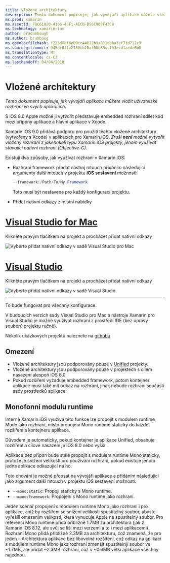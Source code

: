 ```yaml
---
title: Vložené architektury
description: Tento dokument popisuje, jak vývojáři aplikace můžete vložit uživatelské rozhraní ve svých aplikacích.
ms.prod: xamarin
ms.assetid: F8C61020-4106-46F1-AECB-B56C909F42CB
ms.technology: xamarin-ios
author: bradumbaugh
ms.author: brumbaug
ms.openlocfilehash: f223d8ef6e89cc44822b8a831dbba3cf71d727c9
ms.sourcegitcommit: 945df041e2180cb20af08b83cc703ecd1aedc6b0
ms.translationtype: MT
ms.contentlocale: cs-CZ
ms.lasthandoff: 04/04/2018
---
```

# <a name="embedded-frameworks"></a>Vložené architektury

_Tento dokument popisuje, jak vývojáři aplikace můžete vložit uživatelské rozhraní ve svých aplikacích._

S iOS 8.0 Apple možné ji vytvořit představuje embedded rozhraní sdílet kód mezi přípony aplikace a hlavní aplikace v Xcode.

Xamarin.iOS 9.0 přidává podporu pro použití těchto vložené architektury (vytvořeny s Xcode) v aplikacích pro Xamarin.iOS. *Zruší **není** možné vytvořit vložený rozhraní z jakéhokoli typu Xamarin.iOS projekty, jenom využívat stávající nativní rozhraní (Objective-C).*

Existují dva způsoby, jak využívat rozhraní v Xamarin.iOS:

- Rozhraní framework předat nástroj mtouch přidáním následující argumenty další mtouch v projektu **iOS sestavení** možnosti:

  ```csharp
  --framework:/Path/To/My.Framework
  ```

  Toto musí být nastavena pro každý konfigurací projektu.

- Přidat nativní odkazy z místní nabídky

# <a name="visual-studio-for-mactabvsmac"></a>[Visual Studio for Mac](#tab/vsmac)

Klikněte pravým tlačítkem na projekt a procházet přidat nativní odkazy

![](embedded-frameworks-images/xam-native-refs.png "Vyberte přidat nativní odkazy v sadě Visual Studio pro Mac")

# <a name="visual-studiotabvswin"></a>[Visual Studio](#tab/vswin)

Klikněte pravým tlačítkem na projekt a procházet přidat nativní odkazy

![](embedded-frameworks-images/vs-native-refs.png "Vyberte přidat nativní odkazy v sadě Visual Studio")

-----

  To bude fungovat pro všechny konfigurace.

V budoucích verzích sady Visual Studio pro Mac a nástroje Xamarin pro Visual Studio je možné využívat rozhraní z prostředí IDE (bez úpravy souborů projektu ručně).

Několik ukázkových projektů naleznete na [githubu](https://github.com/rolfbjarne/embedded-frameworks)

## <a name="limitations"></a>Omezení

- Vložené architektury jsou podporovány pouze v [Unified](~/cross-platform/macios/unified/index.md) projekty.
- Vložené architektury jsou podporovány pouze v projektech s cílem nasazení alespoň iOS 8.0.
- Pokud rozšíření vyžaduje embedded framework, potom kontejner aplikace musí také mít odkaz na rozhraní, jinak nebude rozhraní součástí sady prostředků aplikace.

## <a name="the-mono-runtime"></a>Monofonní modulu runtime

Interně Xamarin.iOS využívá této funkce lze propojit s modulem runtime Mono jako rozhraní, místo propojení Mono runtime staticky do každé rozšíření a kontejneru aplikace.

Důvodem je automaticky, pokud kontejner je aplikace Unified, obsahuje rozšíření a cílové nasazení je iOS 8.0 nebo vyšší.

Aplikace bez přípon bude stále propojit s modulem runtime Mono staticky, protože je snížení velikosti pro používání rozhraní, pokud existuje jenom jedna aplikace odkazující na ho.

Toto chování je možné přepsat na vývojáři aplikace a přidáním následující jako argument další mtouch v projektu iOS sestavení možnosti:

- `--mono:static`: Propojí staticky s Mono runtime.
- `--mono:framework`: Propojení s Mono runtime jako rozhraní.

Jeden scénář propojení s modulem runtime Mono jako rozhraní i pro aplikace, aniž by rozšíření se snížení velikosti spustitelný soubor, abyste vyřešili omezením velikosti, která vynucuje Apple na spustitelný soubor. Pro referenci Mono runtime přidá přibližně 1.7MB za architektura (jak z Xamarin.iOS 8.12, ale svůj se liší mezi verzemi a to i mezi aplikacemi). Rozhraní Mono přidá přibližně 2.3MB za architekturu, což znamená, že pro jeden – Architektura aplikace bez libovolná rozšíření, což odkaz na aplikaci s modulem runtime Mono jako rozhraní zmenšit spustitelný soubor ve ~1.7MB, ale přidat ~2.3MB rozhraní, což v ~0.6MB větší aplikace všechny najednou.

